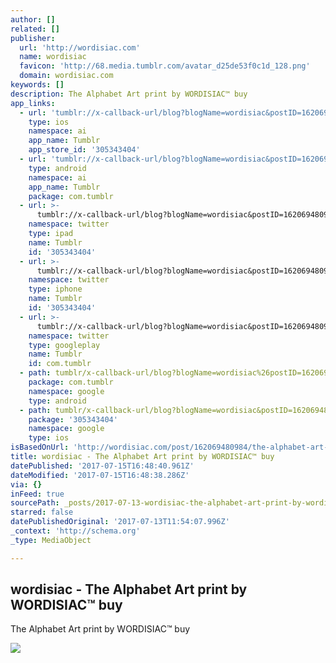 ```yaml
---
author: []
related: []
publisher:
  url: 'http://wordisiac.com'
  name: wordisiac
  favicon: 'http://68.media.tumblr.com/avatar_d25de53f0c1d_128.png'
  domain: wordisiac.com
keywords: []
description: The Alphabet Art print by WORDISIAC™ buy
app_links:
  - url: 'tumblr://x-callback-url/blog?blogName=wordisiac&postID=162069480984'
    type: ios
    namespace: ai
    app_name: Tumblr
    app_store_id: '305343404'
  - url: 'tumblr://x-callback-url/blog?blogName=wordisiac&postID=162069480984'
    type: android
    namespace: ai
    app_name: Tumblr
    package: com.tumblr
  - url: >-
      tumblr://x-callback-url/blog?blogName=wordisiac&postID=162069480984&referrer=twitter-cards
    namespace: twitter
    type: ipad
    name: Tumblr
    id: '305343404'
  - url: >-
      tumblr://x-callback-url/blog?blogName=wordisiac&postID=162069480984&referrer=twitter-cards
    namespace: twitter
    type: iphone
    name: Tumblr
    id: '305343404'
  - url: >-
      tumblr://x-callback-url/blog?blogName=wordisiac&postID=162069480984&referrer=twitter-cards
    namespace: twitter
    type: googleplay
    name: Tumblr
    id: com.tumblr
  - path: tumblr/x-callback-url/blog?blogName=wordisiac%26postID=162069480984
    package: com.tumblr
    namespace: google
    type: android
  - path: tumblr/x-callback-url/blog?blogName=wordisiac&postID=162069480984
    package: '305343404'
    namespace: google
    type: ios
isBasedOnUrl: 'http://wordisiac.com/post/162069480984/the-alphabet-art-print-by-wordisiac-buy'
title: wordisiac - The Alphabet Art print by WORDISIAC™ buy
datePublished: '2017-07-15T16:48:40.961Z'
dateModified: '2017-07-15T16:48:38.286Z'
via: {}
inFeed: true
sourcePath: _posts/2017-07-13-wordisiac-the-alphabet-art-print-by-wordisiactm-buy.md
starred: false
datePublishedOriginal: '2017-07-13T11:54:07.996Z'
_context: 'http://schema.org'
_type: MediaObject

---
```

<article style=""><h1>wordisiac - The Alphabet Art print by WORDISIAC™ buy</h1><p>The Alphabet Art print by WORDISIAC™ buy</p><img src="http://68.media.tumblr.com/fa1b0bae4a5f22505e0326acfff85550/tumblr_ordwj6F5tW1wrk11jo1_1280.jpg" /></article>
